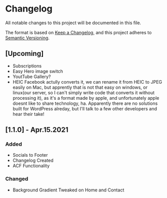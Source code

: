 # Changelog

All notable changes to this project will be documented in this file.

The format is based on [Keep a Changelog](https://keepachangelog.com/en/1.0.0/),
and this project adheres to [Semantic Versioning](https://semver.org/spec/v2.0.0.html).

## [Upcoming]

- Subscriptions
- Easy Hero image switch
- YoutTube Gallery?
- HEIC Facebook actully converts it, we can rename it from HEIC to JPEG easily on Mac, but apprently that is not that easy on windows, or linux(our server, so I can't simply write code that converts it without processing it), as it's a format made by apple, and unfortunately apple doesnt like to share technology, ha. Apparently there are no solutions built for WordPress alreday, but I'll talk to a few other developers and hear their take!

## [1.1.0] - Apr.15.2021

### Added

- Socials to Footer
- Changelog Created
- ACF Functionality

### Changed

- Background Gradient Tweaked on Home and Contact
